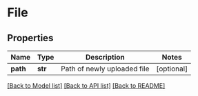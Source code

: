 # File

## Properties
Name | Type | Description | Notes
------------ | ------------- | ------------- | -------------
**path** | **str** | Path of newly uploaded file | [optional] 

[[Back to Model list]](../README.md#documentation-for-models) [[Back to API list]](../README.md#documentation-for-api-endpoints) [[Back to README]](../README.md)


